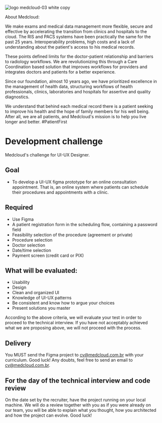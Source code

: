 ![logo medcloud-03 white copy](https://user-images.githubusercontent.com/46347123/158176045-de9fefb0-35e2-4515-83ff-c132608aa870.png)

About Medcloud:

We make exams and medical data management more flexible, secure and effective by accelerating the transition from clinics and hospitals to the cloud.
The RIS and PACS systems have been practically the same for the past 25 years. Interoperability problems, high costs and a lack of understanding about the patient's access to his medical records.

These points defined limits for the doctor-patient relationship and barriers to radiology workflows. We are revolutionizing this through a Care Coordination based solution that improves workflows for providers and integrates doctors and patients for a better experience.

Since our foundation, almost 10 years ago, we have prioritized excellence in the management of health data, structuring workflows of health professionals, clinics, laboratories and hospitals for assertive and quality diagnostics.

We understand that behind each medical record there is a patient seeking to improve his health and the hope of family members for his well being. After all, we are all patients, and Medcloud's mission is to help you live longer and better. #PatientFirst

# Development challenge

Medcloud's challenge for UI-UX Designer.

## Goal

- To develop a UI-UX figma prototype for an online consultation appointment. That is, an online system where patients can schedule their procedures and appointments with a clinic.

## Required

- Use Figma
- A patient registration form in the scheduling flow, containing a password field
- Feasibility selection of the procedure (agreement or private)
- Procedure selection
- Doctor selection
- Date/time selection
- Payment screen (credit card or PIX)

## What will be evaluated:

- Usability
- Design
- Clean and organized UI
- Knowledge of UI-UX patterns
- Be consistent and know how to argue your choices
- Present solutions you master

According to the above criteria, we will evaluate your test in order to proceed to the technical interview. If you have not acceptably achieved what we are proposing above, we will not proceed with the process.

## Delivery

You MUST send the Figma project to cv@medcloud.com.br with your curriculum.
Good luck! Any doubts, feel free to send an email to cv@medcloud.com.br.

## For the day of the technical interview and code review

On the date set by the recruiter, have the project running on your local machine. We will do a review together with you as if you were already on our team, you will be able to explain what you thought, how you architected and how the project can evolve. Good luck!
